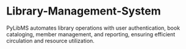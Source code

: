 # Library-Management-System
PyLibMS automates library operations with user authentication, book cataloging, member management, and reporting, ensuring efficient circulation and resource utilization.
